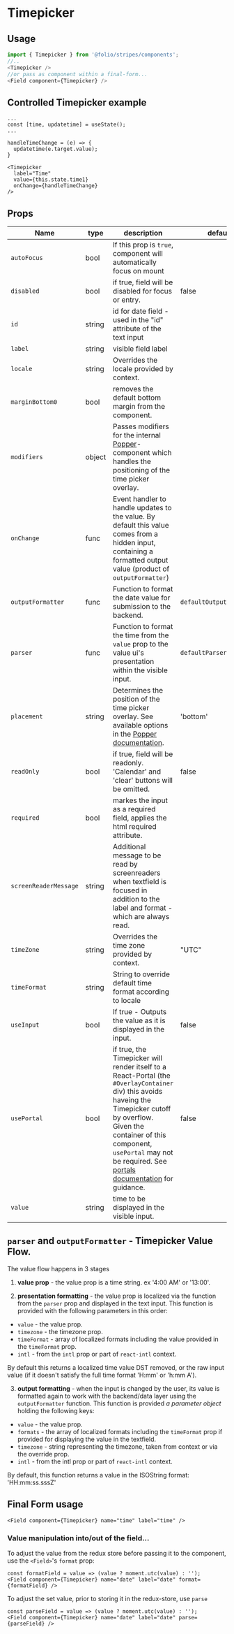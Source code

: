 # Timepicker
## Usage

```js
import { Timepicker } from '@folio/stripes/components';
//..
<Timepicker />
//or pass as component within a final-form...
<Field component={Timepicker} />
```

## Controlled Timepicker example
```
...
const [time, updatetime] = useState();
...

handleTimeChange = (e) => {
  updatetime(e.target.value);
}

<Timepicker
  label="Time"
  value={this.state.time1}
  onChange={handleTimeChange}
/>
```

## Props
Name | type | description | default | required
--- | --- | --- | --- | ---
`autoFocus` | bool | If this prop is `true`, component will automatically focus on mount | |
`disabled` | bool | if true, field will be disabled for focus or entry. | false | false
`id` | string | id for date field - used in the "id" attribute of the text input | | false
`label` | string | visible field label | | false
`locale` | string | Overrides the locale provided by context. | | false
`marginBottom0` | bool | removes the default bottom margin from the component. | | false
`modifiers` | object | Passes modifiers for the internal <a href="https://github.com/folio-org/stripes-components/tree/master/lib/Popper" target="_blank">Popper</a>-component which handles the positioning of the time picker overlay. | | false
`onChange` | func | Event handler to handle updates to the value. By default this value comes from a hidden input, containing a formatted output value (product of `outputFormatter`) | | false
`outputFormatter` | func | Function to format the date value for submission to the backend. | `defaultOutputFormatter` |
`parser` | func | Function to format the time from the `value` prop to the value ui's presentation within the visible input. | `defaultParser` |
`placement` | string | Determines the position of the time picker overlay. See available options in the <a href="https://github.com/folio-org/stripes-components/tree/master/lib/Popper" target="_blank">Popper documentation</a>. | 'bottom' | false
`readOnly` | bool | if true, field will be readonly. 'Calendar' and 'clear' buttons will be omitted. | false | false
`required` | bool | markes the input as a required field, applies the html required attribute. | | false
`screenReaderMessage` | string | Additional message to be read by screenreaders when textfield is focused in addition to the label and format - which are always read. | | false
`timeZone` | string | Overrides the time zone provided by context. | "UTC" | false
`timeFormat` | string | String to override default time format according to locale | | false
`useInput` | bool | If true - Outputs the value as it is displayed in the input. | false |
`usePortal` | bool | if true, the Timepicker will render itself to a React-Portal (the `#OverlayContainer` div) this avoids haveing the Timepicker cutoff by overflow. Given the container of this component, `usePortal` may not be required. See [portals documentation](https://folio-org.github.io/stripes-components/iframe.html?viewMode=docs&id=guides-ui-layout--docs#portals) for guidance. | false | false
`value` | string | time to be displayed in the visible input. | | false


## `parser` and `outputFormatter` - Timepicker Value Flow.

The value flow happens in 3 stages
1. **value prop** - the value prop is a time string. ex '4:00 AM' or '13:00'.

2. **presentation formatting** - the value prop is localized via the function from the `parser` prop and displayed in the text input. This function is provided with the following parameters in this order:
- `value` - the value prop.
- `timezone` - the timezone prop.
- `timeFormat` - array of localized formats including the value provided in the `timeFormat` prop.
- `intl` - from the `intl` prop or part of `react-intl` context.

By default this returns a localized time value DST removed, or the raw input value (if it doesn't satisfy the full time format 'H:mm' or 'h:mm A').

3. **output formatting** - when the input is changed by the user, its value is formatted again to work with the backend/data layer using the `outputFormatter` function. This function is provided *a parameter object* holding the following keys:
- `value` - the value prop.
- `formats` - the array of localized formats including the  `timeFormat` prop if provided for displaying the value in the textfield.
- `timezone` - string representing the timezone, taken from context or via the override prop.
- `intl` - from the intl prop or part of `react-intl` context.

By default, this function returns a value in the ISOString format: 'HH:mm:ss.sssZ'


## Final Form usage

```
<Field component={Timepicker} name="time" label="time" />
```
### Value manipulation into/out of the field...
To adjust the value from the redux store before passing it to the component, use the `<Field>`'s `format` prop:
```
const formatField = value => (value ? moment.utc(value) : '');
<Field component={Timepicker} name="date" label="date" format={formatField} />
```
To adjust the set value, prior to storing it in the redux-store, use `parse`
```
const parseField = value => (value ? moment.utc(value) : '');
<Field component={Timepicker} name="date" label="date" parse={parseField} />
```
